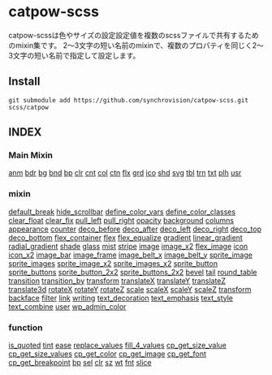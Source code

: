 # catpow-scss

catpow-scssは色やサイズの設定設定値を複数のscssファイルで共有するためのmixin集です。
2〜3文字の短い名前のmixinで、複数のプロパティを同じく2〜3文字の短い名前で指定して設定します。


## Install

```command
git submodule add https://github.com/synchrovision/catpow-scss.git scss/catpow
```


## INDEX

### Main Mixin
[anm](https://github.com/synchrovision/catpow-scss/blob/master/src/_anm.scss#L1-L24) [bdr](https://github.com/synchrovision/catpow-scss/blob/master/src/_bdr.scss#L1-L24) [bg](https://github.com/synchrovision/catpow-scss/blob/master/src/_bg.scss#L1-L82) [bnd](https://github.com/synchrovision/catpow-scss/blob/master/src/_bnd.scss#L1-L162) [bp](https://github.com/synchrovision/catpow-scss/blob/master/src/_bp.scss#L1-L19) [clr](https://github.com/synchrovision/catpow-scss/blob/master/src/_clr.scss#L1-L14) [cnt](https://github.com/synchrovision/catpow-scss/blob/master/src/_cnt.scss#L1-L25) [col](https://github.com/synchrovision/catpow-scss/blob/master/src/_col.scss#L1-L10) [ctn](https://github.com/synchrovision/catpow-scss/blob/master/src/_ctn.scss#L1-L35) [flx](https://github.com/synchrovision/catpow-scss/blob/master/src/_flx.scss#L1-L51) [grd](https://github.com/synchrovision/catpow-scss/blob/master/src/_grd.scss#L1-L91) [ico](https://github.com/synchrovision/catpow-scss/blob/master/src/_ico.scss#L1-L1372) [shd](https://github.com/synchrovision/catpow-scss/blob/master/src/_shd.scss#L1-L132) [svg](https://github.com/synchrovision/catpow-scss/blob/master/src/_svg.scss#L1-L42) [tbl](https://github.com/synchrovision/catpow-scss/blob/master/src/_tbl.scss#L1-L18) [trn](https://github.com/synchrovision/catpow-scss/blob/master/src/_trn.scss#L1-L74) [txt](https://github.com/synchrovision/catpow-scss/blob/master/src/_txt.scss#L1-L57) [plh](https://github.com/synchrovision/catpow-scss/blob/master/src/_txt.scss#L58-L72) [usr](https://github.com/synchrovision/catpow-scss/blob/master/src/_usr.scss#L1-L23) 
### mixin
[default_break](https://github.com/synchrovision/catpow-scss/blob/master/src/_basic.scss#L1-L5) [hide_scrollbar](https://github.com/synchrovision/catpow-scss/blob/master/src/_basic.scss#L6-L12) [define_color_vars](https://github.com/synchrovision/catpow-scss/blob/master/src/_basic.scss#L13-L22) [define_color_classes](https://github.com/synchrovision/catpow-scss/blob/master/src/_basic.scss#L29-L47) [clear_float](https://github.com/synchrovision/catpow-scss/blob/master/src/_basic.scss#L48-L50) [clear_fix](https://github.com/synchrovision/catpow-scss/blob/master/src/_basic.scss#L51-L53) [pull_left](https://github.com/synchrovision/catpow-scss/blob/master/src/_basic.scss#L54-L56) [pull_right](https://github.com/synchrovision/catpow-scss/blob/master/src/_basic.scss#L57-L60) [opacity](https://github.com/synchrovision/catpow-scss/blob/master/src/_basic.scss#L109-L116) [background](https://github.com/synchrovision/catpow-scss/blob/master/src/_bg.scss#L83-L88) [columns](https://github.com/synchrovision/catpow-scss/blob/master/src/_bnd.scss#L163-L168) [appearance](https://github.com/synchrovision/catpow-scss/blob/master/src/_bnd.scss#L169-L173) [counter](https://github.com/synchrovision/catpow-scss/blob/master/src/_cnt.scss#L26-L28) [deco_before](https://github.com/synchrovision/catpow-scss/blob/master/src/_deco.scss#L1-L8) [deco_after](https://github.com/synchrovision/catpow-scss/blob/master/src/_deco.scss#L9-L16) [deco_left](https://github.com/synchrovision/catpow-scss/blob/master/src/_deco.scss#L17-L21) [deco_right](https://github.com/synchrovision/catpow-scss/blob/master/src/_deco.scss#L22-L26) [deco_top](https://github.com/synchrovision/catpow-scss/blob/master/src/_deco.scss#L27-L31) [deco_bottom](https://github.com/synchrovision/catpow-scss/blob/master/src/_deco.scss#L32-L36) [flex_container](https://github.com/synchrovision/catpow-scss/blob/master/src/_flx.scss#L52-L64) [flex](https://github.com/synchrovision/catpow-scss/blob/master/src/_flx.scss#L65-L90) [flex_equalize](https://github.com/synchrovision/catpow-scss/blob/master/src/_flx.scss#L91-L145) [gradient](https://github.com/synchrovision/catpow-scss/blob/master/src/_gradient.scss#L1-L9) [linear_gradient](https://github.com/synchrovision/catpow-scss/blob/master/src/_gradient.scss#L10-L20) [radial_gradient](https://github.com/synchrovision/catpow-scss/blob/master/src/_gradient.scss#L21-L28) [shade](https://github.com/synchrovision/catpow-scss/blob/master/src/_gradient.scss#L29-L31) [glass](https://github.com/synchrovision/catpow-scss/blob/master/src/_gradient.scss#L32-L40) [mist](https://github.com/synchrovision/catpow-scss/blob/master/src/_gradient.scss#L41-L43) [stripe](https://github.com/synchrovision/catpow-scss/blob/master/src/_gradient.scss#L44-L46) [image](https://github.com/synchrovision/catpow-scss/blob/master/src/_image.scss#L1-L21) [image_x2](https://github.com/synchrovision/catpow-scss/blob/master/src/_image.scss#L22-L47) [flex_image](https://github.com/synchrovision/catpow-scss/blob/master/src/_image.scss#L48-L55) [icon](https://github.com/synchrovision/catpow-scss/blob/master/src/_image.scss#L56-L58) [icon_x2](https://github.com/synchrovision/catpow-scss/blob/master/src/_image.scss#L59-L62) [image_bar](https://github.com/synchrovision/catpow-scss/blob/master/src/_image.scss#L63-L69) [image_frame](https://github.com/synchrovision/catpow-scss/blob/master/src/_image.scss#L70-L76) [image_belt_x](https://github.com/synchrovision/catpow-scss/blob/master/src/_image.scss#L77-L82) [image_belt_y](https://github.com/synchrovision/catpow-scss/blob/master/src/_image.scss#L83-L89) [sprite_image](https://github.com/synchrovision/catpow-scss/blob/master/src/_image.scss#L90-L97) [sprite_images](https://github.com/synchrovision/catpow-scss/blob/master/src/_image.scss#L98-L106) [sprite_image_x2](https://github.com/synchrovision/catpow-scss/blob/master/src/_image.scss#L107-L118) [sprite_images_x2](https://github.com/synchrovision/catpow-scss/blob/master/src/_image.scss#L119-L127) [sprite_button](https://github.com/synchrovision/catpow-scss/blob/master/src/_image.scss#L128-L138) [sprite_buttons](https://github.com/synchrovision/catpow-scss/blob/master/src/_image.scss#L139-L148) [sprite_button_2x2](https://github.com/synchrovision/catpow-scss/blob/master/src/_image.scss#L149-L163) [sprite_buttons_2x2](https://github.com/synchrovision/catpow-scss/blob/master/src/_image.scss#L164-L171) [bevel](https://github.com/synchrovision/catpow-scss/blob/master/src/_shd.scss#L133-L137) [tail](https://github.com/synchrovision/catpow-scss/blob/master/src/_tail.scss#L1-L26) [round_table](https://github.com/synchrovision/catpow-scss/blob/master/src/_tbl.scss#L19-L34) [transition](https://github.com/synchrovision/catpow-scss/blob/master/src/_trn.scss#L75-L88) [transition_by](https://github.com/synchrovision/catpow-scss/blob/master/src/_trn.scss#L89-L96) [transform](https://github.com/synchrovision/catpow-scss/blob/master/src/_trn.scss#L97-L101) [translateX](https://github.com/synchrovision/catpow-scss/blob/master/src/_trn.scss#L102-L105) [translateY](https://github.com/synchrovision/catpow-scss/blob/master/src/_trn.scss#L106-L109) [translateZ](https://github.com/synchrovision/catpow-scss/blob/master/src/_trn.scss#L110-L113) [translate3d](https://github.com/synchrovision/catpow-scss/blob/master/src/_trn.scss#L114-L117) [rotateX](https://github.com/synchrovision/catpow-scss/blob/master/src/_trn.scss#L118-L121) [rotateY](https://github.com/synchrovision/catpow-scss/blob/master/src/_trn.scss#L122-L125) [rotateZ](https://github.com/synchrovision/catpow-scss/blob/master/src/_trn.scss#L126-L129) [scale](https://github.com/synchrovision/catpow-scss/blob/master/src/_trn.scss#L130-L133) [scaleX](https://github.com/synchrovision/catpow-scss/blob/master/src/_trn.scss#L134-L137) [scaleY](https://github.com/synchrovision/catpow-scss/blob/master/src/_trn.scss#L138-L141) [scaleZ](https://github.com/synchrovision/catpow-scss/blob/master/src/_trn.scss#L142-L145) [transform](https://github.com/synchrovision/catpow-scss/blob/master/src/_trn.scss#L146-L150) [backface](https://github.com/synchrovision/catpow-scss/blob/master/src/_trn.scss#L151-L155) [filter](https://github.com/synchrovision/catpow-scss/blob/master/src/_trn.scss#L156-L159) [link](https://github.com/synchrovision/catpow-scss/blob/master/src/_txt.scss#L73-L80) [writing](https://github.com/synchrovision/catpow-scss/blob/master/src/_txt.scss#L81-L87) [text_decoration](https://github.com/synchrovision/catpow-scss/blob/master/src/_txt.scss#L88-L126) [text_emphasis](https://github.com/synchrovision/catpow-scss/blob/master/src/_txt.scss#L127-L162) [text_style](https://github.com/synchrovision/catpow-scss/blob/master/src/_txt.scss#L163-L166) [text_combine](https://github.com/synchrovision/catpow-scss/blob/master/src/_txt.scss#L167-L171) [user](https://github.com/synchrovision/catpow-scss/blob/master/src/_usr.scss#L24-L30) [wp_admin_color](https://github.com/synchrovision/catpow-scss/blob/master/src/_wp.scss#L1-L45) 
### function
[is_quoted](https://github.com/synchrovision/catpow-scss/blob/master/src/_basic.scss#L23-L28) [tint](https://github.com/synchrovision/catpow-scss/blob/master/src/_basic.scss#L61-L88) [ease](https://github.com/synchrovision/catpow-scss/blob/master/src/_basic.scss#L89-L108) [replace_values](https://github.com/synchrovision/catpow-scss/blob/master/src/_basic.scss#L117-L131) [fill_4_values](https://github.com/synchrovision/catpow-scss/blob/master/src/_basic.scss#L132-L155) [cp_get_size_value](https://github.com/synchrovision/catpow-scss/blob/master/src/_basic.scss#L156-L158) [cp_get_size_values](https://github.com/synchrovision/catpow-scss/blob/master/src/_basic.scss#L159-L173) [cp_get_color](https://github.com/synchrovision/catpow-scss/blob/master/src/_basic.scss#L174-L176) [cp_get_image](https://github.com/synchrovision/catpow-scss/blob/master/src/_basic.scss#L177-L197) [cp_get_font](https://github.com/synchrovision/catpow-scss/blob/master/src/_basic.scss#L198-L201) [cp_get_breakpoint](https://github.com/synchrovision/catpow-scss/blob/master/src/_basic.scss#L202-L206) [bp](https://github.com/synchrovision/catpow-scss/blob/master/src/_basic.scss#L207-L214) [sel](https://github.com/synchrovision/catpow-scss/blob/master/src/_basic.scss#L215-L228) [clr](https://github.com/synchrovision/catpow-scss/blob/master/src/_basic.scss#L229-L249) [sz](https://github.com/synchrovision/catpow-scss/blob/master/src/_basic.scss#L250-L271) [wt](https://github.com/synchrovision/catpow-scss/blob/master/src/_basic.scss#L272-L283) [fnt](https://github.com/synchrovision/catpow-scss/blob/master/src/_basic.scss#L284-L295) [slice](https://github.com/synchrovision/catpow-scss/blob/master/src/_basic.scss#L296-L308) 

